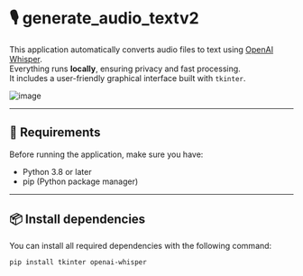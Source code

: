 
# 🎙️ generate_audio_textv2

This application automatically converts audio files to text using [OpenAI Whisper](https://github.com/openai/whisper).  
Everything runs **locally**, ensuring privacy and fast processing.  
It includes a user-friendly graphical interface built with `tkinter`.

![image](https://github.com/user-attachments/assets/7d9d9e7a-3fef-43fd-a00e-bd2992662af5)

---

## 🧩 Requirements

Before running the application, make sure you have:

- Python 3.8 or later  
- pip (Python package manager)

---

## 📦 Install dependencies

You can install all required dependencies with the following command:

```bash
pip install tkinter openai-whisper
